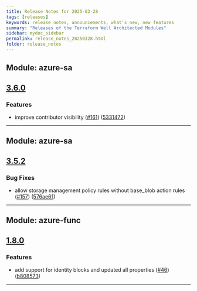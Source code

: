```yaml
---
title: Release Notes for 2025-03-28
tags: [releases]
keywords: release notes, announcements, what's new, new features
summary: "Releases of the Terraform Well Architected Modules"
sidebar: mydoc_sidebar
permalink: release_notes_20250328.html
folder: release_notes
---
```


## Module: azure-sa
## [3.6.0](https://github.com/CloudNationHQ/terraform-azure-sa/releases/tag/v3.6.0)


### Features

* improve contributor visibility ([#161](https://github.com/CloudNationHQ/terraform-azure-sa/issues/161)) ([5331472](https://github.com/CloudNationHQ/terraform-azure-sa/commit/53314720689c406cd7109d56dcae60d91761312e))

---

## Module: azure-sa
## [3.5.2](https://github.com/CloudNationHQ/terraform-azure-sa/releases/tag/v3.5.2)


### Bug Fixes

* allow storage management policy rules without base_blob action rules ([#157](https://github.com/CloudNationHQ/terraform-azure-sa/issues/157)) ([576ae61](https://github.com/CloudNationHQ/terraform-azure-sa/commit/576ae61ee438a2098be0e28e4ba7638584673b85))

---

## Module: azure-func
## [1.8.0](https://github.com/CloudNationHQ/terraform-azure-func/releases/tag/v1.8.0)


### Features

* add support for identity blocks and updated all properties ([#46](https://github.com/CloudNationHQ/terraform-azure-func/issues/46)) ([b808573](https://github.com/CloudNationHQ/terraform-azure-func/commit/b808573d8bc1e4cb5c2351a93a9d124c5de3a8fc))

---

